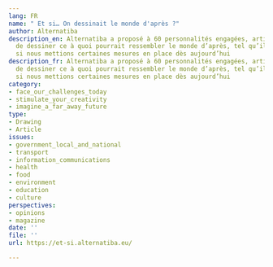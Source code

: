 ```yaml
---
lang: FR
name: " Et si… On dessinait le monde d'après ?"
author: Alternatiba
description_en: Alternatiba a proposé à 60 personnalités engagées, artistes, intellectuel·les,
  de dessiner ce à quoi pourrait ressembler le monde d’après, tel qu’il pourrait être
  si nous mettions certaines mesures en place dès aujourd’hui
description_fr: Alternatiba a proposé à 60 personnalités engagées, artistes, intellectuel·les,
  de dessiner ce à quoi pourrait ressembler le monde d’après, tel qu’il pourrait être
  si nous mettions certaines mesures en place dès aujourd’hui
category:
- face_our_challenges_today
- stimulate_your_creativity
- imagine_a_far_away_future
type:
- Drawing
- Article
issues:
- government_local_and_national
- transport
- information_communications
- health
- food
- environment
- education
- culture
perspectives:
- opinions
- magazine
date: ''
file: ''
url: https://et-si.alternatiba.eu/

---
```

